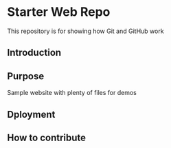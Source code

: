 # Starter Web Repo

This repository is for showing how Git and GitHub work

## Introduction


## Purpose

Sample website with plenty of files for demos

## Dployment


## How to contribute